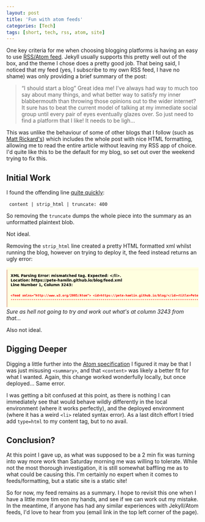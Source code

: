 ```yaml
---
layout: post
title: 'Fun with atom feeds'
categories: [Tech]
tags: [short, tech, rss, atom, site]
---
```


One key criteria for me when choosing blogging platforms is having an easy to use [RSS/Atom feed](https://pete-hamlin.github.io/blog/feed.xml).
Jekyll usually supports this pretty well out of the box, and the theme I chose does a pretty good job.
That being said, I noticed that my feed (yes, I subscribe to my own RSS feed, I have no shame) was only providing a brief summary of the post:
 
> “I should start a blog” Great idea me! I’ve always had way to much too say about many things, and what better way to satisfy my inner blabbermouth than throwing those opinions out to the wider internet? It sure has to beat the current model of talking at my immediate social group until every pair of eyes eventually glazes over. So just need to find a platform that I like! It needs to be ligh...

This was unlike the behaviour of some of other blogs that I follow (such as [Matt Rickard's](https://matt-rickard.com/rss)) which includes the whole post with nice HTML formatting, allowing me to read the entire article without leaving my RSS app of choice.
I'd quite like this to be the default for my blog, so set out over the weekend trying to fix this.

## Initial Work

I found the offending line [quite quickly](https://github.com/Pete-Hamlin/blog/blob/0c4d4c2605fa121adabf8f99ea87ded415457c9e/assets/feed.xml#L53):

```
 content | strip_html | truncate: 400 
```

So removing the `truncate` dumps the whole piece into the summary as an unformatted plaintext blob. 

Not ideal.

Removing the `strip_html` line created a pretty HTML formatted xml whilst running the blog, however on trying to deploy it, the feed instead returns an ugly error:

![](/assets/img/2023-07-10-18-22-03.png)
_Sure as hell not going to try and work out what's at column 3243 from that..._

Also not ideal.

## Digging Deeper

Digging a little further into the [Atom specification](https://validator.w3.org/feed/docs/atom.html) I figured it may be that I was just misusing `<summary>`, and that `<content>` was likely a better fit for what I wanted.
Again, this change worked wonderfully locally, but once deployed... Same error.

I was getting a bit confused at this point, as there is nothing I can immediately see that would behave wildly differently in the local environment (where it works perfectly), and the deployed environment (where it has a weird `<li>` related syntax error).
As a last ditch effort I tried add `type=html` to my content tag, but to no avail.

## Conclusion?

At this point I gave up, as what was supposed to be a 2 min fix was turning into way more work than Saturday morning me was willing to tolerate.
While not the most thorough investigation, it is still somewhat baffling me as to what could be causing this.
I'm certainly no expert when it comes to feeds/formatting, but a static site is a static site!

So for now, my feed remains as a summary.
I hope to revisit this one when I have a little more tim eon my hands, and see if we can work out my mistake.
In the meantime, if anyone has had any similar experiences with Jekyll/Atom feeds, I'd love to hear from you (email link in the top left corner of the page).